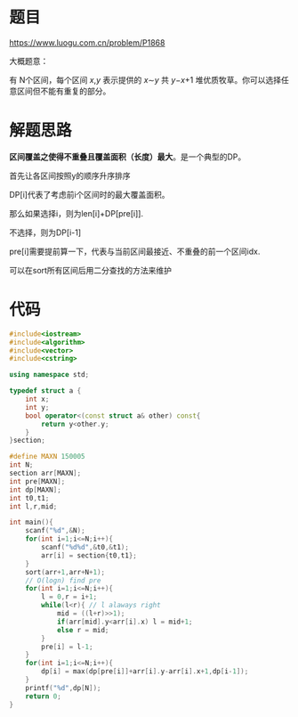 # 题目
https://www.luogu.com.cn/problem/P1868

大概题意：

有 N个区间，每个区间 *x*,*y* 表示提供的 *x*∼*y* 共 *y*−*x*+1 堆优质牧草。你可以选择任意区间但不能有重复的部分。

# 解题思路

**区间覆盖之使得不重叠且覆盖面积（长度）最大**。是一个典型的DP。

首先让各区间按照y的顺序升序排序

DP[i]代表了考虑前i个区间时的最大覆盖面积。

那么如果选择i，则为len[i]+DP[pre[i]].

不选择，则为DP[i-1]

pre[i]需要提前算一下，代表与当前区间最接近、不重叠的前一个区间idx.

可以在sort所有区间后用二分查找的方法来维护

# 代码

```cpp
#include<iostream>
#include<algorithm>
#include<vector>
#include<cstring>

using namespace std;

typedef struct a {
    int x;
    int y;
    bool operator<(const struct a& other) const{
        return y<other.y;
    }
}section;

#define MAXN 150005
int N;
section arr[MAXN];
int pre[MAXN];
int dp[MAXN];
int t0,t1;
int l,r,mid;

int main(){
    scanf("%d",&N);
    for(int i=1;i<=N;i++){
        scanf("%d%d",&t0,&t1);
        arr[i] = section{t0,t1};
    }
    sort(arr+1,arr+N+1);
    // O(logn) find pre
    for(int i=1;i<=N;i++){
        l = 0,r = i+1;
        while(l<r){ // l alaways right
            mid = ((l+r)>>1);
            if(arr[mid].y<arr[i].x) l = mid+1;
            else r = mid;
        }
        pre[i] = l-1;
    }
    for(int i=1;i<=N;i++){
        dp[i] = max(dp[pre[i]]+arr[i].y-arr[i].x+1,dp[i-1]);
    }
    printf("%d",dp[N]);
    return 0;
}
```